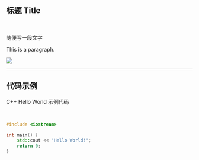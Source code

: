 ## 标题 Title

<br/>

随便写一段文字

This is a paragraph.

![](https://numpy.org/images/logos/numpy.svg#icon)

---

## 代码示例

C++ Hello World 示例代码

<br/>

```c++
#include <iostream>

int main() {
    std::cout << "Hello World!";
    return 0;
}
```
